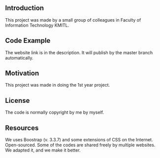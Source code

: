 ## Introduction

This project was made by a small group of colleagues in Faculty of Information Technology KMITL.

## Code Example

The website link is in the description. It will publish by the master branch automatically.

## Motivation

This project was made in doing the 1st year project.

## License

The code is normally copyright by me by myself.

## Resources

We uses Boostrap (v. 3.3.7) and some extensions of CSS on the Internet. Open-sourced.
Some of the codes are shared freely by multiple websites. We adapted it, and we make it better.
